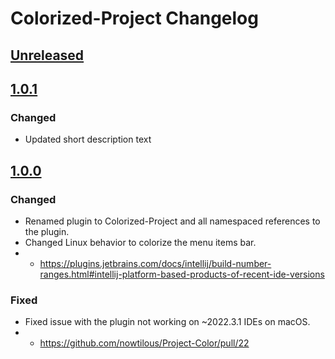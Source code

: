 <!-- Keep a Changelog guide -> https://keepachangelog.com -->

# Colorized-Project Changelog

## [Unreleased]

## [1.0.1]

### Changed
- Updated short description text

## [1.0.0]

### Changed
- Renamed plugin to Colorized-Project and all namespaced references to the plugin.
- Changed Linux behavior to colorize the menu items bar.
- - https://plugins.jetbrains.com/docs/intellij/build-number-ranges.html#intellij-platform-based-products-of-recent-ide-versions

### Fixed
- Fixed issue with the plugin not working on ~2022.3.1 IDEs on macOS.
- - https://github.com/nowtilous/Project-Color/pull/22

[Unreleased]: null/compare/v1.0.1...HEAD
[1.0.1]: null/compare/v1.0.0...v1.0.1
[1.0.0]: null/commits/v1.0.0
